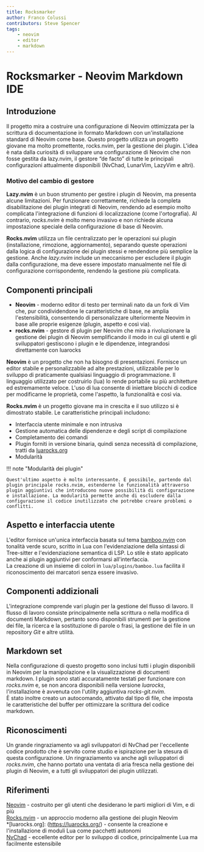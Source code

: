 ```yaml
---
title: Rocksmarker
author: Franco Colussi
contributors: Steve Spencer
tags:
    - neovim
    - editor
    - markdown
---
```

<!--vale off-->
# Rocksmarker - Neovim Markdown IDE

## Introduzione

Il progetto mira a costruire una configurazione di Neovim ottimizzata per la scrittura di documentazione in formato Markdown con un'installazione standard di Neovim come base. Questo progetto utilizza un progetto giovane ma molto promettente, rocks.nvim, per la gestione dei plugin. L'idea è nata dalla curiosità di sviluppare una configurazione di Neovim che non fosse gestita da lazy.nvim, il gestore “de facto” di tutte le principali configurazioni attualmente disponibili (NvChad, LunarVim, LazyVim e altri).

### Motivo del cambio di gestore

**Lazy.nvim** è un buon strumento per gestire i plugin di Neovim, ma presenta alcune limitazioni. Per funzionare correttamente, richiede la completa disabilitazione dei plugin integrati di Neovim, rendendo ad esempio molto complicata l'integrazione di funzioni di localizzazione (come l'ortografia). Al contrario, *rocks.nvim* è molto meno invasivo e non richiede alcuna impostazione speciale della configurazione di base di Neovim.

**Rocks.nvim** utilizza un file centralizzato per le operazioni sui plugin (installazione, rimozione, aggiornamento), separando queste operazioni dalla logica di configurazione dei plugin stessi e rendendone più semplice la gestione. Anche *lazy.nvim* include un meccanismo per escludere il plugin dalla configurazione, ma deve essere impostato manualmente nel file di configurazione corrispondente, rendendo la gestione più complicata.

## Componenti principali

* **Neovim** - moderno editor di testo per terminali nato da un fork di Vim che, pur condividendone le caratteristiche di base, ne amplia l'estensibilità, consentendo di personalizzare ulteriormente Neovim in base alle proprie esigenze (plugin, aspetto e così via).
* **rocks.nvim** - gestore di plugin per Neovim che mira a rivoluzionare la gestione dei plugin di Neovim semplificando il modo in cui gli utenti e gli sviluppatori gestiscono i plugin e le dipendenze, integrandosi direttamente con luarocks

**Neovim** è un progetto che non ha bisogno di presentazioni. Fornisce un editor stabile e personalizzabile ad alte prestazioni, utilizzabile per lo sviluppo di praticamente qualsiasi linguaggio di programmazione. Il linguaggio utilizzato per costruirlo (lua) lo rende portabile su più architetture ed estremamente veloce. L'uso di lua consente di iniettare blocchi di codice per modificarne le proprietà, come l'aspetto, la funzionalità e così via.

**Rocks.nvim** è un progetto giovane ma in crescita e il suo utilizzo si è dimostrato stabile. Le caratteristiche principali includono:

* Interfaccia utente minimale e non intrusiva
* Gestione automatica delle dipendenze e degli script di compilazione
* Completamento dei comandi
* Plugin forniti in versione binaria, quindi senza necessità di compilazione, tratti da [luarocks.org](https://luarocks.org/)
* Modularità

!!! note "Modularità dei plugin"

    Quest'ultimo aspetto è molto interessante. È possibile, partendo dal plugin principale rocks.nvim, estenderne le funzionalità attraverso plugin aggiuntivi che introducono nuove possibilità di configurazione e installazione. La modularità permette anche di escludere dalla configurazione il codice inutilizzato che potrebbe creare problemi o conflitti.

## Aspetto e interfaccia utente

L'editor fornisce un'unica interfaccia basata sul tema [bamboo.nvim](https://github.com/ribru17/bamboo.nvim) con tonalità verde scuro, scritto in Lua con l'evidenziazione della sintassi di Tree-sitter e l'evidenziazione semantica di LSP. Lo stile è stato applicato anche ai plugin aggiuntivi per conformarsi all'interfaccia.  
La creazione di un insieme di colori in `lua/plugins/bamboo.lua` facilita il riconoscimento dei marcatori senza essere invasivo.

## Componenti addizionali

L'integrazione comprende vari plugin per la gestione del flusso di lavoro. Il flusso di lavoro consiste principalmente nella scrittura o nella modifica di documenti Markdown, pertanto sono disponibili strumenti per la gestione dei file, la ricerca e la sostituzione di parole o frasi, la gestione dei file in un repository *Git* e altre utilità.

## Markdown set

Nella configurazione di questo progetto sono inclusi tutti i plugin disponibili in Neovim per la manipolazione e la visualizzazione di documenti markdown. I plugin sono stati accuratamente testati per funzionare con *rocks.nvim* e, se non ancora disponibili nella versione *luarocks*, l'installazione è avvenuta con l'utility aggiuntiva *rocks-git.nvim*.  
È stato inoltre creato un autocomando, attivato dal tipo di file, che imposta le caratteristiche del buffer per ottimizzare la scrittura del codice markdown.

## Riconoscimenti

Un grande ringraziamento va agli sviluppatori di NvChad per l'eccellente codice prodotto che è servito come studio e ispirazione per la stesura di questa configurazione. Un ringraziamento va anche agli sviluppatori di *rocks.nvim*, che hanno portato una ventata di aria fresca nella gestione dei plugin di Neovim, e a tutti gli sviluppatori dei plugin utilizzati.

## Riferimenti

[Neovim](https://neovim.io/) - costruito per gli utenti che desiderano le parti migliori di Vim, e di più  
[Rocks.nvim](https://github.com/nvim-neorocks/rocks.nvim) - un approccio moderno alla gestione dei plugin Neovim  
*[luarocks.org]: (<https://luarocks.org/>) - consente la creazione e l'installazione di moduli Lua come pacchetti autonomi  
[NvChad](https://nvchad.com) - eccellente editor per lo sviluppo di codice, principalmente Lua ma facilmente estensibile
